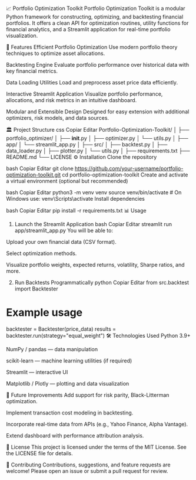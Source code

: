 📈 Portfolio Optimization Toolkit
Portfolio Optimization Toolkit is a modular Python framework for constructing, optimizing, and backtesting financial portfolios.
It offers a clean API for optimization routines, utility functions for financial analytics, and a Streamlit application for real-time portfolio visualization.

🚀 Features
Efficient Portfolio Optimization
Use modern portfolio theory techniques to optimize asset allocations.

Backtesting Engine
Evaluate portfolio performance over historical data with key financial metrics.

Data Loading Utilities
Load and preprocess asset price data efficiently.

Interactive Streamlit Application
Visualize portfolio performance, allocations, and risk metrics in an intuitive dashboard.

Modular and Extensible Design
Designed for easy extension with additional optimizers, risk models, and data sources.

🏛️ Project Structure
css
Copiar
Editar
Portfolio-Optimization-Toolkit/
│
├── portfolio_optimizer/
│   ├── __init__.py
│   ├── optimizer.py
│   └── utils.py
│
├── app/
│   └── streamlit_app.py
│
├── src/
│   ├── backtest.py
│   ├── data_loader.py
│   ├── plotter.py
│   └── utils.py
│
├── requirements.txt
├── README.md
└── LICENSE
⚙️ Installation
Clone the repository

bash
Copiar
Editar
git clone https://github.com/your-username/portfolio-optimization-toolkit.git
cd portfolio-optimization-toolkit
Create and activate a virtual environment (optional but recommended)

bash
Copiar
Editar
python3 -m venv venv
source venv/bin/activate   # On Windows use: venv\Scripts\activate
Install dependencies

bash
Copiar
Editar
pip install -r requirements.txt
📊 Usage
1. Launch the Streamlit Application
bash
Copiar
Editar
streamlit run app/streamlit_app.py
You will be able to:

Upload your own financial data (CSV format).

Select optimization methods.

Visualize portfolio weights, expected returns, volatility, Sharpe ratios, and more.

2. Run Backtests Programmatically
python
Copiar
Editar
from src.backtest import Backtester

# Example usage
backtester = Backtester(price_data)
results = backtester.run(strategy="equal_weight")
🛠️ Technologies Used
Python 3.9+

NumPy / pandas — data manipulation

scikit-learn — machine learning utilities (if required)

Streamlit — interactive UI

Matplotlib / Plotly — plotting and data visualization

🧩 Future Improvements
Add support for risk parity, Black-Litterman optimization.

Implement transaction cost modeling in backtesting.

Incorporate real-time data from APIs (e.g., Yahoo Finance, Alpha Vantage).

Extend dashboard with performance attribution analysis.

📄 License
This project is licensed under the terms of the MIT License.
See the LICENSE file for details.

🤝 Contributing
Contributions, suggestions, and feature requests are welcome!
Please open an issue or submit a pull request for review.

